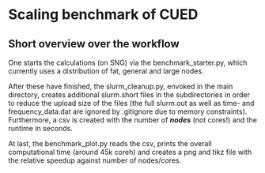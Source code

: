 # Scaling benchmark of CUED
## Short overview over the workflow
One starts the calculations (on SNG) via the benchmark_starter.py, which currently uses a distribution of fat, general and large nodes. 

After these have finished, the slurm_cleanup.py, envoked in the main directory, creates additional slurm.short files in the subdirectories 
in order to reduce the upload size of the files (the full slurm.out as well as time- and frequency_data.dat are ignored by .gitignore due to memory constraints).
Furthermore, a csv is created with the number of _**nodes**_ (not cores!) and the runtime in seconds.

At last, the benchmark_plot.py reads the csv, prints the overall computational time (around 45k coreh) and creates a png and tikz file with the 
relative speedup against number of nodes/cores.
